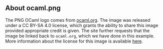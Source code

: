 ## About ocaml.png

The PNG OCaml logo comes from
[ocaml.org](https://ocaml.org/docs/logos.html). The image was released
under a CC BY-SA 4.0 license, which grants the ability to share this
image provided appropriate credit is given. The site further requests
that the image be linked back to `ocaml.org`, which we have done in
this example. More information about the license for this image is
available
[here](https://github.com/ocaml/ocaml.org/blob/master/LICENSE.md).

